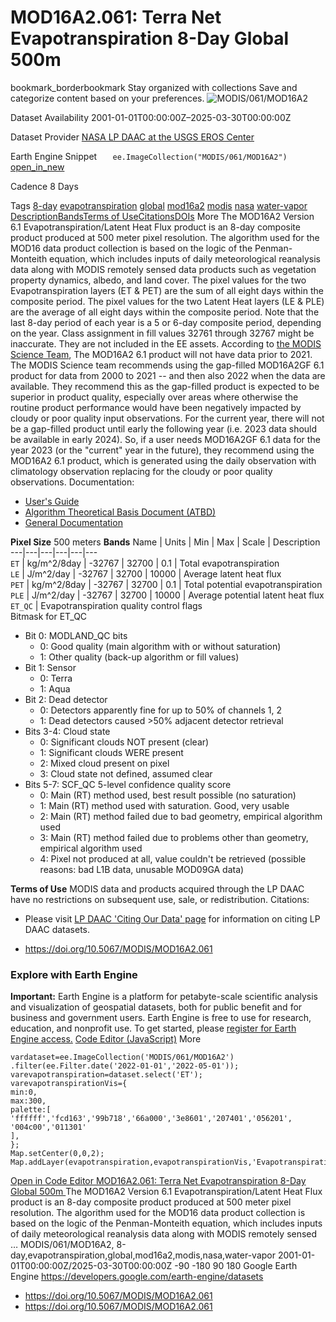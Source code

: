  
#  MOD16A2.061: Terra Net Evapotranspiration 8-Day Global 500m 
bookmark_borderbookmark Stay organized with collections  Save and categorize content based on your preferences.
![MODIS/061/MOD16A2](https://developers.google.com/earth-engine/datasets/images/MODIS/MODIS_061_MOD16A2_sample.png) 

Dataset Availability
    2001-01-01T00:00:00Z–2025-03-30T00:00:00Z 

Dataset Provider
     [ NASA LP DAAC at the USGS EROS Center ](https://doi.org/10.5067/MODIS/MOD16A2.061) 

Earth Engine Snippet
     `    ee.ImageCollection("MODIS/061/MOD16A2")   ` [ open_in_new ](https://code.earthengine.google.com/?scriptPath=Examples:Datasets/MODIS/MODIS_061_MOD16A2) 

Cadence
    8 Days 

Tags
     [8-day](https://developers.google.com/earth-engine/datasets/tags/8-day) [evapotranspiration](https://developers.google.com/earth-engine/datasets/tags/evapotranspiration) [global](https://developers.google.com/earth-engine/datasets/tags/global) [mod16a2](https://developers.google.com/earth-engine/datasets/tags/mod16a2) [modis](https://developers.google.com/earth-engine/datasets/tags/modis) [nasa](https://developers.google.com/earth-engine/datasets/tags/nasa) [water-vapor](https://developers.google.com/earth-engine/datasets/tags/water-vapor)
[Description](https://developers.google.com/earth-engine/datasets/catalog/MODIS_061_MOD16A2#description)[Bands](https://developers.google.com/earth-engine/datasets/catalog/MODIS_061_MOD16A2#bands)[Terms of Use](https://developers.google.com/earth-engine/datasets/catalog/MODIS_061_MOD16A2#terms-of-use)[Citations](https://developers.google.com/earth-engine/datasets/catalog/MODIS_061_MOD16A2#citations)[DOIs](https://developers.google.com/earth-engine/datasets/catalog/MODIS_061_MOD16A2#dois) More
The MOD16A2 Version 6.1 Evapotranspiration/Latent Heat Flux product is an 8-day composite product produced at 500 meter pixel resolution. The algorithm used for the MOD16 data product collection is based on the logic of the Penman-Monteith equation, which includes inputs of daily meteorological reanalysis data along with MODIS remotely sensed data products such as vegetation property dynamics, albedo, and land cover.
The pixel values for the two Evapotranspiration layers (ET & PET) are the sum of all eight days within the composite period. The pixel values for the two Latent Heat layers (LE & PLE) are the average of all eight days within the composite period. Note that the last 8-day period of each year is a 5 or 6-day composite period, depending on the year.
Class assignment in fill values 32761 through 32767 might be inaccurate. They are not included in the EE assets.
According to [the MODIS Science Team](https://forum.earthdata.nasa.gov/viewtopic.php?p=15070#p15070), The MOD16A2 6.1 product will not have data prior to 2021. The MODIS Science team recommends using the gap-filled MOD16A2GF 6.1 product for data from 2000 to 2021 -- and then also 2022 when the data are available. They recommend this as the gap-filled product is expected to be superior in product quality, especially over areas where otherwise the routine product performance would have been negatively impacted by cloudy or poor quality input observations. For the current year, there will not be a gap-filled product until early the following year (i.e. 2023 data should be available in early 2024). So, if a user needs MOD16A2GF 6.1 data for the year 2023 (or the "current" year in the future), they recommend using the MOD16A2 6.1 product, which is generated using the daily observation with climatology observation replacing for the cloudy or poor quality observations.
Documentation:
  * [User's Guide](https://lpdaac.usgs.gov/documents/494/MOD16_User_Guide_V6.pdf)
  * [Algorithm Theoretical Basis Document (ATBD)](https://lpdaac.usgs.gov/documents/93/MOD16_ATBD.pdf)
  * [General Documentation](https://ladsweb.modaps.eosdis.nasa.gov/filespec/MODIS/6/MOD16A2)


**Pixel Size** 500 meters 
**Bands**
Name | Units | Min | Max | Scale | Description  
---|---|---|---|---|---  
`ET` | kg/m^2/8day |  -32767  |  32700  | 0.1 | Total evapotranspiration  
`LE` | J/m^2/day |  -32767  |  32700  | 10000 | Average latent heat flux  
`PET` | kg/m^2/8day |  -32767  |  32700  | 0.1 | Total potential evapotranspiration  
`PLE` | J/m^2/day |  -32767  |  32700  | 10000 | Average potential latent heat flux  
`ET_QC` | Evapotranspiration quality control flags  
Bitmask for ET_QC
  * Bit 0: MODLAND_QC bits 
    * 0: Good quality (main algorithm with or without saturation)
    * 1: Other quality (back-up algorithm or fill values)
  * Bit 1: Sensor 
    * 0: Terra
    * 1: Aqua
  * Bit 2: Dead detector 
    * 0: Detectors apparently fine for up to 50% of channels 1, 2
    * 1: Dead detectors caused >50% adjacent detector retrieval
  * Bits 3-4: Cloud state 
    * 0: Significant clouds NOT present (clear)
    * 1: Significant clouds WERE present
    * 2: Mixed cloud present on pixel
    * 3: Cloud state not defined, assumed clear
  * Bits 5-7: SCF_QC 5-level confidence quality score 
    * 0: Main (RT) method used, best result possible (no saturation)
    * 1: Main (RT) method used with saturation. Good, very usable
    * 2: Main (RT) method failed due to bad geometry, empirical algorithm used
    * 3: Main (RT) method failed due to problems other than geometry, empirical algorithm used
    * 4: Pixel not produced at all, value couldn't be retrieved (possible reasons: bad L1B data, unusable MOD09GA data)

  
**Terms of Use**
MODIS data and products acquired through the LP DAAC have no restrictions on subsequent use, sale, or redistribution.
Citations:
  * Please visit [LP DAAC 'Citing Our Data' page](https://lpdaac.usgs.gov/citing_our_data) for information on citing LP DAAC datasets.


  * [ https://doi.org/10.5067/MODIS/MOD16A2.061 ](https://doi.org/10.5067/MODIS/MOD16A2.061)


### Explore with Earth Engine
**Important:** Earth Engine is a platform for petabyte-scale scientific analysis and visualization of geospatial datasets, both for public benefit and for business and government users. Earth Engine is free to use for research, education, and nonprofit use. To get started, please [register for Earth Engine access.](https://console.cloud.google.com/earth-engine)
[Code Editor (JavaScript)](https://developers.google.com/earth-engine/datasets/catalog/MODIS_061_MOD16A2#code-editor-javascript-sample) More
```
vardataset=ee.ImageCollection('MODIS/061/MOD16A2')
.filter(ee.Filter.date('2022-01-01','2022-05-01'));
varevapotranspiration=dataset.select('ET');
varevapotranspirationVis={
min:0,
max:300,
palette:[
'ffffff','fcd163','99b718','66a000','3e8601','207401','056201',
'004c00','011301'
],
};
Map.setCenter(0,0,2);
Map.addLayer(evapotranspiration,evapotranspirationVis,'Evapotranspiration');
```
[ Open in Code Editor ](https://code.earthengine.google.com/?scriptPath=Examples:Datasets/MODIS/MODIS_061_MOD16A2)
[ MOD16A2.061: Terra Net Evapotranspiration 8-Day Global 500m ](https://developers.google.com/earth-engine/datasets/catalog/MODIS_061_MOD16A2)
The MOD16A2 Version 6.1 Evapotranspiration/Latent Heat Flux product is an 8-day composite product produced at 500 meter pixel resolution. The algorithm used for the MOD16 data product collection is based on the logic of the Penman-Monteith equation, which includes inputs of daily meteorological reanalysis data along with MODIS remotely sensed …
MODIS/061/MOD16A2, 8-day,evapotranspiration,global,mod16a2,modis,nasa,water-vapor 
2001-01-01T00:00:00Z/2025-03-30T00:00:00Z
-90 -180 90 180 
Google Earth Engine
https://developers.google.com/earth-engine/datasets
  * [ https://doi.org/10.5067/MODIS/MOD16A2.061 ](https://doi.org/https://doi.org/10.5067/MODIS/MOD16A2.061)
  * [ https://doi.org/10.5067/MODIS/MOD16A2.061 ](https://doi.org/https://developers.google.com/earth-engine/datasets/catalog/MODIS_061_MOD16A2)


